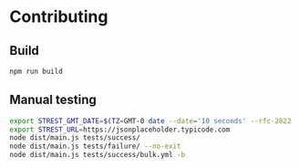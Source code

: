 # Contributing

## Build

```bash
npm run build
```

## Manual testing

```bash
export STREST_GMT_DATE=$(TZ=GMT-0 date --date='10 seconds' --rfc-2822 | sed "s/+0000/GMT/g")
export STREST_URL=https://jsonplaceholder.typicode.com
node dist/main.js tests/success/
node dist/main.js tests/failure/ --no-exit
node dist/main.js tests/success/bulk.yml -b
```
